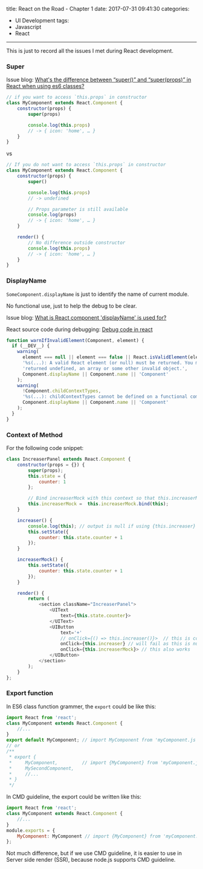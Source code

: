 title: React on the Road - Chapter 1
date: 2017-07-31 09:41:30
categories:
- UI Development
tags:
- Javascript
- React
---

This is just to record all the issues I met during React development.

### Super

Issue blog: [What's the difference between “super()” and “super(props)” in React when using es6 classes?](https://stackoverflow.com/questions/30571875/whats-the-difference-between-super-and-superprops-in-react-when-using-e)

```javascript
// if you want to access `this.props` in constructor
class MyComponent extends React.Component {
    constructor(props) {
        super(props)

        console.log(this.props)
        // -> { icon: 'home', … }
    }
}
```

vs

```javascript
// If you do not want to access `this.props` in constructor
class MyComponent extends React.Component {
    constructor(props) {
        super()

        console.log(this.props)
        // -> undefined

        // Props parameter is still available
        console.log(props)
        // -> { icon: 'home', … }
    }

    render() {
        // No difference outside constructor
        console.log(this.props)
        // -> { icon: 'home', … }
    }
}
```

### DisplayName

`SomeComponent.displayName` is just to identify the name of current module.

No functional use, just to help the debug to be clear.

Issue blog: [What is React component 'displayName' is used for?](https://stackoverflow.com/questions/41581130/what-is-react-component-displayname-is-used-for)

React source code during debugging: [Debug code in react](https://github.com/facebook/react/blob/90294ead4c627715cb70f20ff448bb0d34ee4c1b/src/renderers/shared/stack/reconciler/ReactCompositeComponent.js#L50-L52)

```javascript
function warnIfInvalidElement(Component, element) {
  if (__DEV__) {
    warning(
      element === null || element === false || React.isValidElement(element),
      '%s(...): A valid React element (or null) must be returned. You may have ' +
      'returned undefined, an array or some other invalid object.',
      Component.displayName || Component.name || 'Component'
    );
    warning(
      !Component.childContextTypes,
      '%s(...): childContextTypes cannot be defined on a functional component.',
      Component.displayName || Component.name || 'Component'
    );
  }
}
```

<!--more-->

### Context of Method

For the following code snippet:

```javascript
class IncreaserPanel extends React.Component {
    constructor(props = {}) {
        super(props);
        this.state = {
            counter: 1
        };

        // Bind increaserMock with this context so that this.increaserMock could be used correctly
        this.increaserMock =  this.increaserMock.bind(this);
    }

    increaser() {
        console.log(this); // output is null if using {this.increaser}
        this.setState({
            counter: this.state.counter + 1
        });
    }

    increaserMock() {
        this.setState({
            counter: this.state.counter + 1
        });
    }

    render() {
        return (
            <section className="IncreaserPanel">
                <UIText
                    text={this.state.counter}>
                </UIText>
                <UIButton
                    text='+'
                    // onClick={() => this.increaser()}>  // this is correct, bind increaser function with this context
                    onClick={this.increaser} // will fail as this is null
                    onClick={this.increaserMock}> // this also works
                </UIButton>
            </section>
        );
    }
};
```

### Export function

In ES6 class function grammer, the `export` could be like this:
```javascript
import React from 'react';
class MyComponent extends React.Component {
    //...
}
export default MyComponent; // import MyComponent from 'myComponent.js'
// or
/**
 * export {
 *     MyComponent,         // import {MyComponent} from 'myComponent.js'
 *     MySecondComponent,
 *     //...
 * }
 */
```

In CMD guideline, the export could be written like this:
```javascript
import React from 'react';
class MyComponent extends React.Component {
    //...
}
module.exports = {
    MyComponent: MyComponent // import {MyComponent} from 'myComponent.js'
};
```

Not much difference, but if we use CMD guideline, it is easier to use in Server side render (SSR), because node.js supports CMD guideline.
